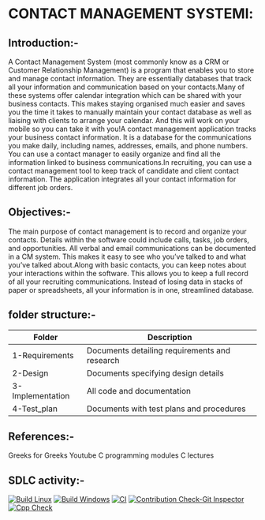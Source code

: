 #  CONTACT MANAGEMENT SYSTEMl:
## Introduction:-
 A Contact Management System (most commonly know as a CRM or Customer Relationship Management) is a program that enables you to store and manage contact information. They are essentially databases that track all your information and communication based on your contacts.Many of these systems offer calendar integration which can be shared with your business contacts. This makes staying organised much easier and saves you the time it takes to manually maintain your contact database as well as liaising with clients to arrange your calendar. And this will work on your mobile so you can take it with you!A contact management application tracks your business contact information. It is a database for the communications you make daily, including names, addresses, emails, and phone numbers. You can use a contact manager to easily organize and find all the information linked to business communications.In recruiting, you can use a contact management tool to keep track of candidate and client contact information. The application integrates all your contact information for different job orders.

## Objectives:-
The main purpose of contact management is to record and organize your contacts. Details within the software could include calls, tasks, job orders, and opportunities. All verbal and email communications can be documented in a CM system. This makes it easy to see who you’ve talked to and what you’ve talked about.Along with basic contacts, you can keep notes about your interactions within the software. This allows you to keep a full record of all your recruiting communications. Instead of losing data in stacks of paper or spreadsheets, all your information is in one, streamlined database.

## folder structure:-
|Folder|Description|
|------|------------|
|1-Requirements|Documents detailing requirements and research|
|2-Design|Documents specifying design details|
|3-Implementation|All code and documentation|
|4-Test_plan|Documents with test plans and procedures|

## References:-
Greeks for Greeks
Youtube C programming
modules C lectures

## SDLC activity:-
[![Build Linux](https://github.com/NagaveniGowthakatla/M1_Contact-Management-System_Util/actions/workflows/Build%20Linux.yml/badge.svg)](https://github.com/NagaveniGowthakatla/M1_Contact-Management-System_Util/actions/workflows/Build%20Linux.yml)
[![Build Windows](https://github.com/NagaveniGowthakatla/M1_Contact-Management-System_Util/actions/workflows/Build%20Windows.yml/badge.svg)](https://github.com/NagaveniGowthakatla/M1_Contact-Management-System_Util/actions/workflows/Build%20Windows.yml)
[![CI](https://github.com/NagaveniGowthakatla/M1_Contact-Management-System_Util/actions/workflows/CI.yml/badge.svg)](https://github.com/NagaveniGowthakatla/M1_Contact-Management-System_Util/actions/workflows/CI.yml)
[![Contribution Check-Git Inspector](https://github.com/NagaveniGowthakatla/M1_Contact-Management-System_Util/actions/workflows/Contribution%20Check-Git%20Inspector.yml/badge.svg)](https://github.com/NagaveniGowthakatla/M1_Contact-Management-System_Util/actions/workflows/Contribution%20Check-Git%20Inspector.yml)
[![Cpp Check](https://github.com/NagaveniGowthakatla/M1_Contact-Management-System_Util/actions/workflows/Cpp%20Check.yml/badge.svg)](https://github.com/NagaveniGowthakatla/M1_Contact-Management-System_Util/actions/workflows/Cpp%20Check.yml)

